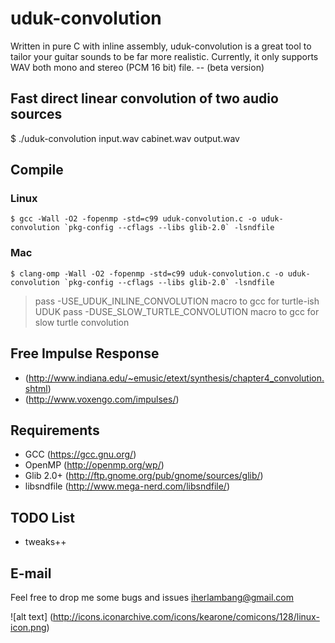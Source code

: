 # uduk-convolution
Written in pure C with inline assembly, uduk-convolution is a great tool to tailor your guitar sounds to be far more realistic. Currently, it only supports WAV both mono and stereo (PCM 16 bit) file. -- (beta version)

## Fast direct linear convolution of two audio sources
$ ./uduk-convolution input.wav cabinet.wav output.wav

## Compile
### Linux

```
$ gcc -Wall -O2 -fopenmp -std=c99 uduk-convolution.c -o uduk-convolution `pkg-config --cflags --libs glib-2.0` -lsndfile
```

### Mac

```
$ clang-omp -Wall -O2 -fopenmp -std=c99 uduk-convolution.c -o uduk-convolution `pkg-config --cflags --libs glib-2.0` -lsndfile
```
> pass -USE_UDUK_INLINE_CONVOLUTION macro to gcc for turtle-ish UDUK
> pass -DUSE_SLOW_TURTLE_CONVOLUTION macro to gcc for slow turtle convolution

## Free Impulse Response
- (http://www.indiana.edu/~emusic/etext/synthesis/chapter4_convolution.shtml)
- (http://www.voxengo.com/impulses/)

## Requirements
- GCC (https://gcc.gnu.org/)
- OpenMP (http://openmp.org/wp/)
- Glib 2.0+ (http://ftp.gnome.org/pub/gnome/sources/glib/)
- libsndfile (http://www.mega-nerd.com/libsndfile/)

## TODO List
- tweaks++

## E-mail
Feel free to drop me some bugs and issues iherlambang@gmail.com

![alt text] (http://icons.iconarchive.com/icons/kearone/comicons/128/linux-icon.png)
